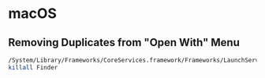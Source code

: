 # macOS

## Removing Duplicates from "Open With" Menu

```bash
/System/Library/Frameworks/CoreServices.framework/Frameworks/LaunchServices.framework/Support/lsregister -kill -r -domain local -domain system -domain user
killall Finder 
```
